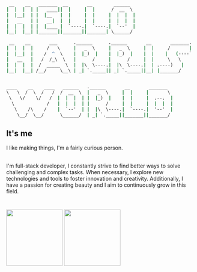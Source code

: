 
<div>
<div align="center">
<!--img src="https://readme-typing-svg.demolab.com?font=Fira+Code&weight=700&size=36&duration=2000&pause=1000&background=FFFFFF00&center=true&repeat=true&width=600&height=150&lines=%F0%9F%91%8B+Hi+there!+;+Welcom+to+'Harris+World'+%E2%9C%A8"/-->
</div>
 
```cmd
 __    __   _______  __       __        ______   
|  |  |  | |   ____||  |     |  |      /  __  \  
|  |__|  | |  |__   |  |     |  |     |  |  |  | 
|   __   | |   __|  |  |     |  |     |  |  |  | 
|  |  |  | |  |____ |  `----.|  `----.|  `--'  | 
|__|  |__| |_______||_______||_______| \______/  

 __    __       ___      .______      .______       __       _______.
|  |  |  |     /   \     |   _  \     |   _  \     |  |     /       |
|  |__|  |    /  ^  \    |  |_)  |    |  |_)  |    |  |    |   (----`
|   __   |   /  /_\  \   |      /     |      /     |  |     \   \    
|  |  |  |  /  _____  \  |  |\  \----.|  |\  \----.|  | .----)   |   
|__|  |__| /__/     \__\ | _| `._____|| _| `._____||__| |_______/    
                                                                     

____    __    ____   ______   .______       __       _______  
\   \  /  \  /   /  /  __  \  |   _  \     |  |     |       \ 
 \   \/    \/   /  |  |  |  | |  |_)  |    |  |     |  .--.  |
  \            /   |  |  |  | |      /     |  |     |  |  |  |
   \    /\    /    |  `--'  | |  |\  \----.|  `----.|  '--'  |
    \__/  \__/      \______/  | _| `._____||_______||_______/ 
```

<h2>It's me</h2>

<pr>
I like making things, I'm a fairly curious person.<br><br>

I'm full-stack developer, I constantly strive to find better ways to solve challenging and complex tasks. When necessary, I explore new technologies and tools to foster innovation and creativity. Additionally, I have a passion for creating beauty and I aim to continuously grow in this field.
#
<img src ="https://github-readme-stats-sigma-five.vercel.app/api?username=harris91&show_icons=false&theme=dark&hide_border=true&bg_color=0d1117" height='150'/>
<img src ="https://github-readme-stats-sigma-five.vercel.app/api/top-langs/?username=harris91&layout=compact&theme=dark&hide_border=true&bg_color=0d1117" height='150'/>

</div>

